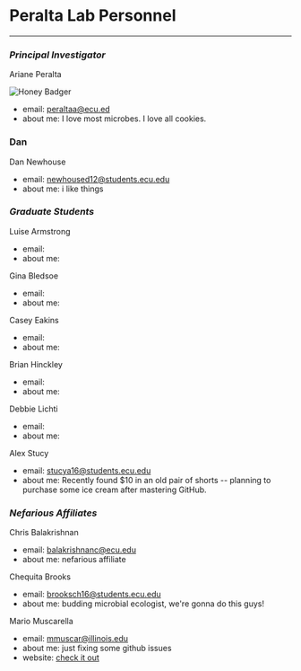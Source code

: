 # Peralta Lab Personnel
---

### _Principal Investigator_

Ariane Peralta

![Honey Badger](https://upload.wikimedia.org/wikipedia/commons/thumb/5/52/Mellivora_capensis_in_Howletts_Wild_Animal_Park.jpg/320px-Mellivora_capensis_in_Howletts_Wild_Animal_Park.jpg )

+ email: peraltaa@ecu.ed
+ about me: I love most microbes. I love all cookies.


### Dan

Dan Newhouse

+ email: newhoused12@students.ecu.edu
+ about me: i like things

### _Graduate Students_

Luise Armstrong

+ email:
+ about me:

Gina Bledsoe

+ email:
+ about me:

Casey Eakins

+ email:
+ about me:

Brian Hinckley

+ email:
+ about me:

Debbie Lichti

+ email:
+ about me:

Alex Stucy

+ email: stucya16@students.ecu.edu
+ about me: Recently found $10 in an old pair of shorts -- planning to purchase some ice cream after mastering GitHub.


### _Nefarious Affiliates_

Chris Balakrishnan

+ email: balakrishnanc@ecu.edu
+ about me: nefarious affiliate


Chequita Brooks

+ email: brooksch16@students.ecu.edu
+ about me: budding microbial ecologist, we're gonna do this guys! 

Mario Muscarella

+ email: mmuscar@illinois.edu
+ about me: just fixing some github issues
+ website: [check it out](https://mmuscarella.github.io)



